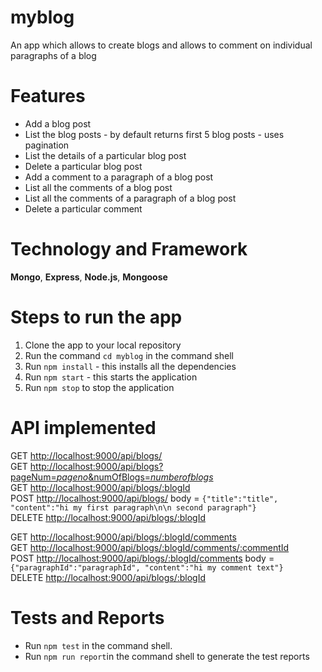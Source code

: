 # myblog
An app which allows to create blogs and allows to comment on individual paragraphs of a blog 

# Features
 * Add a blog post
 * List the blog posts - by default returns first 5 blog posts - uses pagination
 * List the details of a particular blog post
 * Delete a particular blog post
 * Add a comment to a paragraph of a blog post
 * List all the comments of a blog post
 * List all the comments of a paragraph of a blog post
 * Delete a particular comment
 
# Technology and Framework
__Mongo__, __Express__, __Node.js__, __Mongoose__
 
# Steps to run the app
1. Clone the app to your local repository
2. Run the command `cd myblog` in the command shell
3. Run `npm install` - this installs all the dependencies
4. Run `npm start` - this starts the application
5. Run `npm stop` to stop the application

# API implemented

GET  [http://localhost:9000/api/blogs/](http://localhost:9000/api/blogs/)  
GET [http://localhost:9000/api/blogs?pageNum=*pageno*&numOfBlogs=*numberofblogs*](http://localhost:9000/api/blogs?pageNum=*pageno*&numOfBlogs=*numberofblogs*)  
GET [http://localhost:9000/api/blogs/:blogId](http://localhost:9000/api/blogs/:blogId)    
POST [http://localhost:9000/api/blogs/](http://localhost:9000/api/blogs/)  body = `{"title":"title", "content":"hi my first paragraph\n\n second paragraph"}`  
DELETE [http://localhost:9000/api/blogs/:blogId](http://localhost:9000/api/blogs/:blogId)  

GET  [http://localhost:9000/api/blogs/:blogId/comments](http://localhost:9000/api/blogs/:blogId/comments)  
GET  [http://localhost:9000/api/blogs/:blogId/comments/:commentId](http://localhost:9000/api/blogs/:blogId/comments/:commentId)  
POST  [http://localhost:9000/api/blogs/:blogId/comments](http://localhost:9000/api/blogs/:blogId/comments) 
body = `{"paragraphId":"paragraphId", "content":"hi my comment text"}`  
DELETE [http://localhost:9000/api/blogs/:blogId](http://localhost:9000/api/blogs/:blogId/comments/commentId) 

# Tests and Reports
* Run `npm test` in the command shell.
* Run `npm run report`in the command shell to generate the test reports

